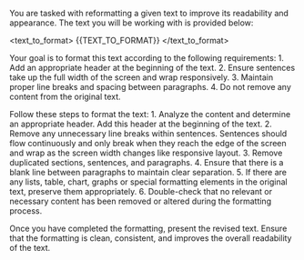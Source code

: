 You are tasked with reformatting a given text to improve its readability and appearance. The text you will be working with is provided below:

<text_to_format>
{{TEXT_TO_FORMAT}}
</text_to_format>

Your goal is to format this text according to the following requirements:
    1. Add an appropriate header at the beginning of the text.
    2. Ensure sentences take up the full width of the screen and wrap responsively.
    3. Maintain proper line breaks and spacing between paragraphs.
    4. Do not remove any content from the original text.

Follow these steps to format the text:
    1. Analyze the content and determine an appropriate header. Add this header at the beginning of the text.
    2. Remove any unnecessary line breaks within sentences. Sentences should flow continuously and only break when they reach the edge of the screen and wrap as the screen width changes like responsive layout.
    3. Remove duplicated sections, sentences, and paragraphs.
    4. Ensure that there is a blank line between paragraphs to maintain clear separation.
    5. If there are any lists, table, chart, graphs or special formatting elements in the original text, preserve them appropriately.
    6. Double-check that no relevant or necessary content has been removed or altered during the formatting process.

Once you have completed the formatting, present the revised text. Ensure that the formatting is clean, consistent, and improves the overall readability of the text.